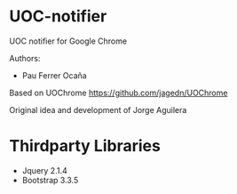 UOC-notifier
============

UOC notifier for Google Chrome

Authors:

* Pau Ferrer Ocaña

Based on UOChrome https://github.com/jagedn/UOChrome

Original idea and development of Jorge Aguilera

Thirdparty Libraries
=====================

* Jquery 2.1.4
* Bootstrap 3.3.5
